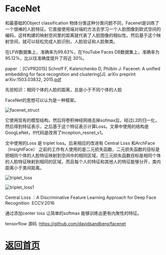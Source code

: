 
# FaceNet

和最基础的Object classification 物体分类这种分类问题不同，Facenet是训练了一个很棒的人脸特征。它直接使用端对端的方法去学习一个人脸图像到欧式空间的编码，这样构建的映射空间里的距离就代表了人脸图像的相似性。然后基于这个映射空间，就可以轻松完成人脸识别，人脸验证和人脸聚类。


在LFW数据集上，准确率为99.63%，在YouTube Faces DB数据集上，准确率为95.12%，比以往准确度提升了将近 30%。 

paper ：[CVPR2015] Schroff F, Kalenichenko D, Philbin J. Facenet: A unified embedding for face recognition and clustering[J]. arXiv preprint arXiv:1503.03832, 2015.[pdf](https://arxiv.org/pdf/1503.03832.pdf) 


先验知识：相同个体的人脸的距离，总是小于不同个体的人脸

FaceNet的思想可以认为是一种框架。

![facenet_struct](https://github.com/weslynn/graphic-deep-neural-network/blob/master/otherpic/facepic/facenet_struct.png)

它使用现有的模型结构，然后将卷积神经网络去掉sofmax后，经过L2的归一化，然后得到特征表示，之后基于这个特征表示计算Loss。文章中使用的结构是GoogLeNet，tf代码是改用了Inception_resnet_v1。

文中使用的Loss 是 triplet loss。后来相应的改进有 Central Loss 和ArchFace（InsightFace）
之前的工作有人使用的是二元损失函数，二元损失函数的目标是把相同个体的人脸特征映射到空间中的相同区域，而三元损失函数目标是相同个体的人脸特征映射到相同的区域，而且每个人的特征和其他人的特征能够分开，类内距离小于类间距离。 

![triplet_loss](https://github.com/weslynn/graphic-deep-neural-network/blob/master/otherpic/facepic/tripleloss.png)

![triplet_loss1](https://github.com/weslynn/graphic-deep-neural-network/blob/master/otherpic/facepic/tripleloss1.png)

Central Loss ：A Discriminative Feature Learning Approach for Deep Face Recognition  ECCV:2016 

通过添加center loss 让简单的softmax 能够训练出更有内聚性的特征。





 tensorflow 源码 :https://github.com/davidsandberg/facenet




# [返回首页](https://github.com/weslynn/graphic-deep-neural-network/)